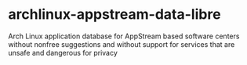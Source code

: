 # archlinux-appstream-data-libre
Arch Linux application database for AppStream based software centers without nonfree suggestions and without support for services that are unsafe and dangerous for privacy
